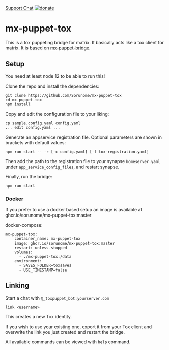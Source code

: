 [Support Chat](https://matrix.to/#/#mx-puppet-bridge:sorunome.de) [![donate](https://liberapay.com/assets/widgets/donate.svg)](https://liberapay.com/Sorunome/donate)

# mx-puppet-tox
This is a tox puppeting bridge for matrix. It basically acts like a tox client for matrix. It is based on [mx-puppet-bridge](https://github.com/Sorunome/mx-puppet-bridge).

## Setup

You need at least node 12 to be able to run this!

Clone the repo and install the dependencies:

```
git clone https://github.com/Sorunome/mx-puppet-tox
cd mx-puppet-tox
npm install
```

Copy and edit the configuration file to your liking:

```
cp sample.config.yaml config.yaml
... edit config.yaml ...
```

Generate an appservice registration file. Optional parameters are shown in
brackets with default values:

```
npm run start -- -r [-c config.yaml] [-f tox-registration.yaml]
```

Then add the path to the registration file to your synapse `homeserver.yaml`
under `app_service_config_files`, and restart synapse.

Finally, run the bridge:

```
npm run start
```

### Docker

If you prefer to use a docker based setup an image is available at ghcr.io/sorunome/mx-puppet-tox:master

docker-compose:
```
mx-puppet-tox:
    container_name: mx-puppet-tox
    image: ghcr.io/sorunome/mx-puppet-tox:master
    restart: unless-stopped
    volumes:
      - ./mx-puppet-tox:/data
    environment:
      - SAVES_FOLDER=toxsaves
      - USE_TIMESTAMP=false
```

## Linking

Start a chat with `@_toxpuppet_bot:yourserver.com`

```
link <username>
```

This creates a new Tox identity.

If you wish to use your existing one, export it from your Tox client and overwrite the link you just created and restart the bridge.

All available commands can be viewed with `help` command.


